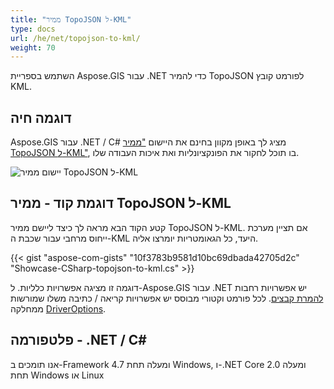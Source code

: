 ```yaml
---
title: "ממיר TopoJSON ל-KML"
type: docs
url: /he/net/topojson-to-kml/
weight: 70
---
```


השתמש בספריית Aspose.GIS עבור .NET כדי להמיר TopoJSON לפורמט קובץ KML.

## **דוגמה חיה**

Aspose.GIS עבור .NET / C# מציג לך באופן מקוון בחינם את היישום ["ממיר TopoJSON ל-KML"](https://products.aspose.app/gis/conversion/topojson-to-kml), בו תוכל לחקור את הפונקציונליות ואת איכות העבודה שלו.

![יישום ממיר TopoJSON ל-KML](conversion.png)

## **דוגמת קוד - ממיר TopoJSON ל-KML**

קטע הקוד הבא מראה לך כיצד ליישם ממיר TopoJSON ל-KML. אם תציין מערכת ייחוס מרחבי עבור שכבת ה-KML היעד, כל הגאומטריות יומרצו אליה. 

{{< gist "aspose-com-gists" "10f3783b9581d10bc69dbada42705d2c" "Showcase-CSharp-topojson-to-kml.cs" >}}

דוגמה זו מציגה אפשרויות כלליות. ל-Aspose.GIS עבור .NET יש אפשרויות רחבות [להמרת קבצים](https://docs.aspose.com/gis/net/vector-layers/). לכל פורמט וקטורי מבוסס יש אפשרויות קריאה / כתיבה משלו שמורשות ממחלקה [DriverOptions](https://reference.aspose.com/gis/net/aspose.gis/driveroptions).

## **פלטפורמה - .NET / C#**

אנו תומכים ב-Framework 4.7 ומעלה תחת Windows, ו-.NET Core 2.0 ומעלה תחת Windows או Linux
